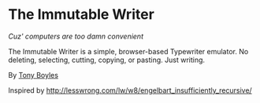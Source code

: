 The Immutable Writer
====================

*Cuz' computers are too damn convenient*

The Immutable Writer is a simple, browser-based Typewriter emulator. No deleting, selecting, cutting, copying, or pasting. Just writing.

By [Tony Boyles](http://anthony.boyles.cc)


Inspired by http://lesswrong.com/lw/w8/engelbart_insufficiently_recursive/